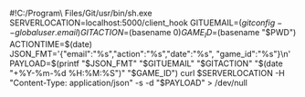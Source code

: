 #!C:/Program\ Files/Git/usr/bin/sh.exe
SERVERLOCATION=localhost:5000/client_hook
GITUEMAIL=$(git config --global user.email)
GITACTION=$(basename $0)
GAME_ID=$(basename "$PWD")
ACTIONTIME=$(date)
JSON_FMT='{"email":"%s","action":"%s","date":"%s", "game_id":"%s"}\n'
PAYLOAD=$(printf "$JSON_FMT" "$GITUEMAIL" "$GITACTION" "$(date "+%Y-%m-%d %H:%M:%S")" "$GAME_ID")
curl $SERVERLOCATION -H "Content-Type: application/json" -s -d "$PAYLOAD" > /dev/null
